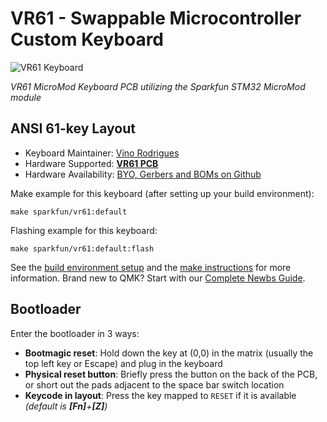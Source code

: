 # VR61 - Swappable Microcontroller Custom Keyboard

![VR61 Keyboard](https://i.imgur.com/MdLKkiIh.png)

*VR61 MicroMod Keyboard PCB utilizing the Sparkfun STM32 MicroMod module*

## ANSI 61-key Layout

* Keyboard Maintainer: [Vino Rodrigues](https://github.com/vinorodrigues)
* Hardware Supported: [**VR61 PCB**](https://github.com/Tecsmith/vr61-keyboard-pcb)
* Hardware Availability: [BYO, Gerbers and BOMs on Github](https://github.com/Tecsmith/vr61-keyboard-pcb)

Make example for this keyboard (after setting up your build environment):

    make sparkfun/vr61:default

Flashing example for this keyboard:

    make sparkfun/vr61:default:flash

See the [build environment setup](https://docs.qmk.fm/#/getting_started_build_tools) and the [make instructions](https://docs.qmk.fm/#/getting_started_make_guide) for more information. Brand new to QMK? Start with our [Complete Newbs Guide](https://docs.qmk.fm/#/newbs).

## Bootloader

Enter the bootloader in 3 ways:

* **Bootmagic reset**: Hold down the key at (0,0) in the matrix (usually the top left key or Escape) and plug in the keyboard
* **Physical reset button**: Briefly press the button on the back of the PCB, or short out the pads adjacent to the space bar switch location
* **Keycode in layout**: Press the key mapped to `RESET` if it is available *(default is **[Fn]**+**[Z]**)*
